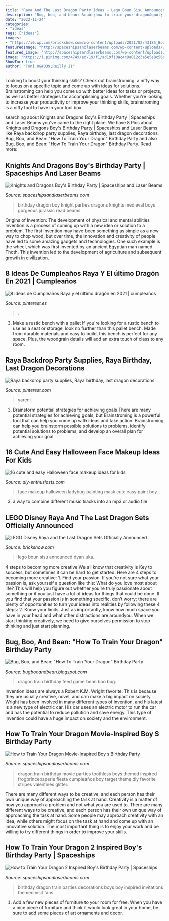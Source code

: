 ```yaml
---
title: "Raya And The Last Dragon Party Ideas ~ Lego Boun Sisu Announced Dyan Uka"
description: "Bug, boo, and bean: &quot;how to train your dragon&quot; birthday party"
date: "2022-11-24"
categories:
- "ideas"
tags: ["ideas"]
images:
- "https://i0.wp.com/brickshow.com/wp-content/uploads/2021/02/43185_Box1_v39.jpg?resize=976%2C1024&amp;ssl=1"
featuredImage: "http://spaceshipsandlaserbeams.com/wp-content/uploads/2015/09/boys-how-to-train-your-dragon-birthday-party-ideas.png"
featured_image: "http://spaceshipsandlaserbeams.com/wp-content/uploads/2015/09/dragon-knight-party-ideas-for-boys.jpg"
image: "https://i.pinimg.com/474x/ad/19/f1/ad19f10ac4c9a012c3a5e5e8c56a0bb0.jpg"
ShowToc: true
author: "Toni O&#039;Reilly II"
---
```



Looking to boost your thinking skills? Check out brainstroming, a nifty way to focus on a specific topic and come up with ideas for solutions. Brainstroming can help you come up with better ideas for tasks or projects, as well as better strategies for accomplishing goals. Whether you're looking to increase your productivity or improve your thinking skills, brainstroming is a nifty tool to have in your tool box.

	

		
searching about Knights and Dragons Boy&#039;s Birthday Party | Spaceships and Laser Beams you've came to the right place. We have 8 Pics about Knights and Dragons Boy&#039;s Birthday Party | Spaceships and Laser Beams like Raya backdrop party supplies, Raya birthday, last dragon decorations, Bug, Boo, and Bean: &quot;How To Train Your Dragon&quot; Birthday Party and also Bug, Boo, and Bean: &quot;How To Train Your Dragon&quot; Birthday Party. Read more:
		
    
## Knights And Dragons Boy&#039;s Birthday Party | Spaceships And Laser Beams

<img loading=lazy src="http://spaceshipsandlaserbeams.com/wp-content/uploads/2015/09/dragon-knight-party-ideas-for-boys.jpg" onerror="this.onerror=null;this.src='https://tse3.mm.bing.net/th?id=OIP.ZKL2B6uDJFkS43orztHABAHaKl&amp;pid=15.1';" alt="Knights and Dragons Boy&#039;s Birthday Party | Spaceships and Laser Beams">

_Source: spaceshipsandlaserbeams.com_

>birthday dragon boy knight parties dragons knights medieval boys gorgeous jurassic read beams. 

	

Origins of Invention: The development of physical and mental abilities
Invention is a process of coming up with a new idea or solution to a problem. The first invention may have been something as simple as a new way to chop wood, but over time, the innovation and creativity of people have led to some amazing gadgets and technologies. One such example is the wheel, which was first invented by an ancient Egyptian man named Thoth. This invention led to the development of agriculture and subsequent growth in civilization.

    
## 8 Ideas De Cumpleaños Raya Y El último Dragón En 2021 | Cumpleaños

<img loading=lazy src="https://i.pinimg.com/474x/ad/19/f1/ad19f10ac4c9a012c3a5e5e8c56a0bb0.jpg" onerror="this.onerror=null;this.src='https://tse1.mm.bing.net/th?id=OIP.KED2RmtKrwrDZTUFvRU3OwAAAA&amp;pid=15.1';" alt="8 ideas de Cumpleaños Raya y el último dragón en 2021 | cumpleaños">

_Source: pinterest.es_

>. 

	

3. Make a rustic bench with a pallet
If you're looking for a rustic bench to use as a seat or storage, look no further than this pallet bench. Made from durable materials and easy to build, this bench is perfect for any space. Plus, the woodgrain details will add an extra touch of class to any room.

    
## Raya Backdrop Party Supplies, Raya Birthday, Last Dragon Decorations

<img loading=lazy src="https://i.pinimg.com/736x/6b/fa/39/6bfa39f4c518fad7315419b877387dc5.jpg" onerror="this.onerror=null;this.src='https://tse3.mm.bing.net/th?id=OIP.Dm2AWRH5nVmhlpWcZv0tEwHaFi&amp;pid=15.1';" alt="Raya backdrop party supplies, Raya birthday, last dragon decorations">

_Source: pinterest.com_

>yareni. 

	

3. Brainstorm potential strategies for achieving goals
There are many potential strategies for achieving goals, but Brainstroming is a powerful tool that can help you come up with ideas and take action. Brainstroming can help you brainstorm possible solutions to problems, identify potential solutions to problems, and develop an overall plan for achieving your goal.

    
## 16 Cute And Easy Halloween Face Makeup Ideas For Kids

<img loading=lazy src="https://www.diy-enthusiasts.com/wp-content/uploads/2014/09/kids-face-makeup-ideas-party-ladybug-face-mask.jpg" onerror="this.onerror=null;this.src='https://tse4.mm.bing.net/th?id=OIP.rOHwNHDXlolx_fp2kFciPwAAAA&amp;pid=15.1';" alt="16 cute and easy Halloween face makeup ideas for kids">

_Source: diy-enthusiasts.com_

>face makeup halloween ladybug painting mask cute easy paint boy. 

	

3. a way to combine different music tracks into an mp3 or audio file

    
## LEGO Disney Raya And The Last Dragon Sets Officially Announced

<img loading=lazy src="https://i0.wp.com/brickshow.com/wp-content/uploads/2021/02/43185_Box1_v39.jpg?resize=976%2C1024&amp;ssl=1" onerror="this.onerror=null;this.src='https://tse4.mm.bing.net/th?id=OIP.UI5YXETbIeDqwSjqYHNIFAHaHx&amp;pid=15.1';" alt="LEGO Disney Raya and the Last Dragon Sets Officially Announced">

_Source: brickshow.com_

>lego boun sisu announced dyan uka. 

	

4 steps to becoming more creative
We all know that creativity is Key to success, but sometimes it can be hard to get started. Here are 4 steps to becoming more creative: 1. Find your passion. If you’re not sure what your passion is, ask yourself a question like this: What do you love most about life? This will help you figure out whether you’re truly passionate about something or if you just have a lot of ideas for things that could be done. If you find that your passion is in something specific, don’t worry; there are plenty of opportunities to turn your ideas into realities by following these 4 steps: 
2. Know your limits. Just as importantly, know how much space you have in your head and what other distractions are aroundyou. When we start thinking creatively, we need to give ourselves permission to stop thinking and just start planning.

    
## Bug, Boo, And Bean: &quot;How To Train Your Dragon&quot; Birthday Party

<img loading=lazy src="http://2.bp.blogspot.com/-IXTY03yjds0/TYD0KrNwPfI/AAAAAAAAAyk/Ow-liM7liLc/s1600/IMG_7848.JPG" onerror="this.onerror=null;this.src='https://tse1.mm.bing.net/th?id=OIP.9gZOaoFW-PunDwZT1qNnAQHaMS&amp;pid=15.1';" alt="Bug, Boo, and Bean: &quot;How To Train Your Dragon&quot; Birthday Party">

_Source: bugbooandbean.blogspot.com_

>dragon train birthday feed game bean boo bug. 

	

Invention ideas are always a Robert K.M. Wright favorite. This is because they are usually creative, novel, and can make a big impact on society. Wright has been involved in many different types of invention, and his latest is a new type of electric car. His car uses an electric motor to run the car and has the potential to reduce pollution and save energy. This type of invention could have a huge impact on society and the environment.

    
## How To Train Your Dragon Movie-Inspired Boy S Birthday Party

<img loading=lazy src="http://spaceshipsandlaserbeams.com/wp-content/uploads/2015/09/boys-how-to-train-your-dragon-birthday-party-ideas.png" onerror="this.onerror=null;this.src='https://tse4.mm.bing.net/th?id=OIP.iD7bZejGSBtkUb3UTgRkHgHaLH&amp;pid=15.1';" alt="How to Train Your Dragon Movie-Inspired Boy s Birthday Party">

_Source: spaceshipsandlaserbeams.com_

>dragon train birthday movie parties toothless boys themed inspired frogprincepaperie fiesta cumpleaños boy target theme diy favorite stripes valentines glitter. 

	

There are many different ways to be creative, and each person has their own unique way of approaching the task at hand.
Creativity is a matter of how you approach a problem and not what you are used to. There are many different ways to be creative, and each person has their own unique way of approaching the task at hand. Some people may approach creativity with an idea, while others might focus on the task at hand and come up with an innovative solution. The most important thing is to enjoy your work and be willing to try different things in order to improve your skills.

    
## How To Train Your Dragon 2 Inspired Boy&#039;s Birthday Party | Spaceships

<img loading=lazy src="https://spaceshipsandlaserbeams.com/wp-content/uploads/2015/09/how-to-train-your-dragon-birthday-party-ideas.jpg" onerror="this.onerror=null;this.src='https://tse2.mm.bing.net/th?id=OIP.bhzpscYPqzflYmZ7sJiWEQHaLH&amp;pid=15.1';" alt="How to Train Your Dragon 2 Inspired Boy&#039;s Birthday Party | Spaceships">

_Source: spaceshipsandlaserbeams.com_

>birthday dragon train parties decorations boys boy inspired invitations themed visit fans. 

	

1. Add a few new pieces of furniture to your room for free. When you have a nice piece of furniture and think it would look great in your home, be sure to add some pieces of art ornaments and decor.

